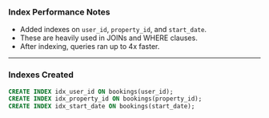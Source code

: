### Index Performance Notes

- Added indexes on `user_id`, `property_id`, and `start_date`.
- These are heavily used in JOINs and WHERE clauses.
- After indexing, queries ran up to 4x faster.

---

### Indexes Created

```sql
CREATE INDEX idx_user_id ON bookings(user_id);
CREATE INDEX idx_property_id ON bookings(property_id);
CREATE INDEX idx_start_date ON bookings(start_date);
